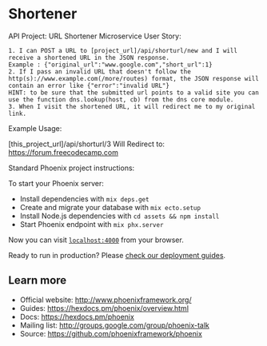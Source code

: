 # Shortener

API Project: URL Shortener Microservice
User Story:

    1. I can POST a URL to [project_url]/api/shorturl/new and I will receive a shortened URL in the JSON response.
    Example : {"original_url":"www.google.com","short_url":1}
    2. If I pass an invalid URL that doesn't follow the http(s)://www.example.com(/more/routes) format, the JSON response will contain an error like {"error":"invalid URL"}
    HINT: to be sure that the submitted url points to a valid site you can use the function dns.lookup(host, cb) from the dns core module.
    3. When I visit the shortened URL, it will redirect me to my original link.
    
Example Usage:

[this_project_url]/api/shorturl/3
Will Redirect to: https://forum.freecodecamp.com


Standard Phoenix project instructions:

To start your Phoenix server:

  * Install dependencies with `mix deps.get`
  * Create and migrate your database with `mix ecto.setup`
  * Install Node.js dependencies with `cd assets && npm install`
  * Start Phoenix endpoint with `mix phx.server`

Now you can visit [`localhost:4000`](http://localhost:4000) from your browser.

Ready to run in production? Please [check our deployment guides](https://hexdocs.pm/phoenix/deployment.html).

## Learn more

  * Official website: http://www.phoenixframework.org/
  * Guides: https://hexdocs.pm/phoenix/overview.html
  * Docs: https://hexdocs.pm/phoenix
  * Mailing list: http://groups.google.com/group/phoenix-talk
  * Source: https://github.com/phoenixframework/phoenix
